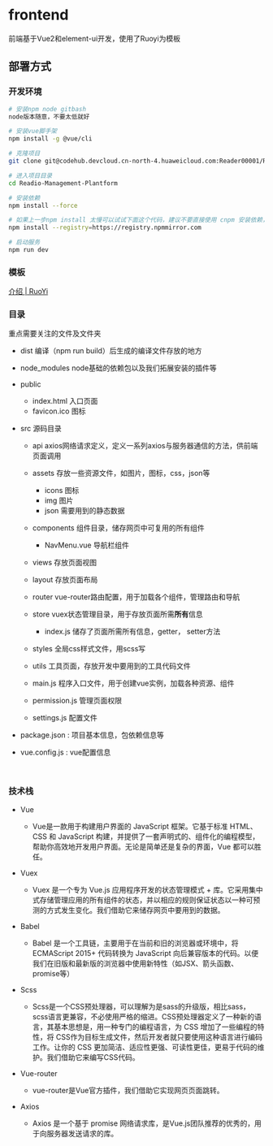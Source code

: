 # frontend

前端基于Vue2和element-ui开发，使用了Ruoyi为模板

## 部署方式

### 开发环境

```bash
# 安装npm node gitbash
node版本随意，不要太低就好

# 安装vue脚手架
npm install -g @vue/cli

# 克隆项目
git clone git@codehub.devcloud.cn-north-4.huaweicloud.com:Reader00001/Readio-Management-Plantform.git

# 进入项目目录
cd Readio-Management-Plantform

# 安装依赖
npm install --force

# 如果上一步npm install 太慢可以试试下面这个代码，建议不要直接使用 cnpm 安装依赖，会有各种诡异的 bug。可以通过如下操作解决 npm 下载速度慢的问题
npm install --registry=https://registry.npmmirror.com

# 启动服务
npm run dev
```



### 模板

[介绍 | RuoYi](http://doc.ruoyi.vip/ruoyi/)

### 目录

重点需要关注的文件及文件夹

- dist  编译（npm run build）后生成的编译文件存放的地方

- node_modules  node基础的依赖包以及我们拓展安装的插件等

- public

  - index.html 入口页面
  - favicon.ico 图标

- src 源码目录

  - api    axios网络请求定义，定义一系列axios与服务器通信的方法，供前端页面调用

  - assets   存放一些资源文件，如图片，图标，css，json等

    - icons   图标
    - img    图片
    - json    需要用到的静态数据

  - components  组件目录，储存网页中可复用的所有组件

    - NavMenu.vue    导航栏组件

  - views 存放页面视图

  - layout 存放页面布局

  - router    vue-router路由配置，用于加载各个组件，管理路由和导航

  - store    vuex状态管理目录，用于存放页面所需**所有**信息

    - index.js    储存了页面所需所有信息，getter， setter方法

  - styles   全局css样式文件，用scss写

  - utils   工具页面，存放开发中要用到的工具代码文件

  - main.js    程序入口文件，用于创建vue实例，加载各种资源、组件

  - permission.js 管理页面权限

  - settings.js 配置文件

      

- package.json : 项目基本信息，包依赖信息等

- vue.config.js : vue配置信息

  ​    

### 技术栈

- Vue

  - Vue是一款用于构建用户界面的 JavaScript 框架。它基于标准 HTML、CSS 和 JavaScript 构建，并提供了一套声明式的、组件化的编程模型，帮助你高效地开发用户界面。无论是简单还是复杂的界面，Vue 都可以胜任。

- Vuex 
  - Vuex 是一个专为 Vue.js 应用程序开发的状态管理模式 + 库。它采用集中式存储管理应用的所有组件的状态，并以相应的规则保证状态以一种可预测的方式发生变化。我们借助它来储存网页中要用到的数据。

- Babel
  - Babel 是一个工具链，主要用于在当前和旧的浏览器或环境中，将 ECMAScript 2015+ 代码转换为 JavaScript 向后兼容版本的代码。以便我们在旧版和最新版的浏览器中使用新特性（如JSX、箭头函数、promise等）

- Scss
  - Scss是一个CSS预处理器，可以理解为是sass的升级版，相比sass，scss语言更兼容，不必使用严格的缩进。CSS预处理器定义了一种新的语言，其基本思想是，用一种专门的编程语言，为 CSS 增加了一些编程的特性，将 CSS作为目标生成文件，然后开发者就只要使用这种语言进行编码工作。让你的 CSS 更加简洁、适应性更强、可读性更佳，更易于代码的维护。我们借助它来编写CSS代码。

- Vue-router 
  - vue-router是Vue官方插件，我们借助它实现网页页面跳转。

- Axios
  - Axios 是一个基于 promise 网络请求库，是Vue.js团队推荐的优秀的，用于向服务器发送请求的库。

  
